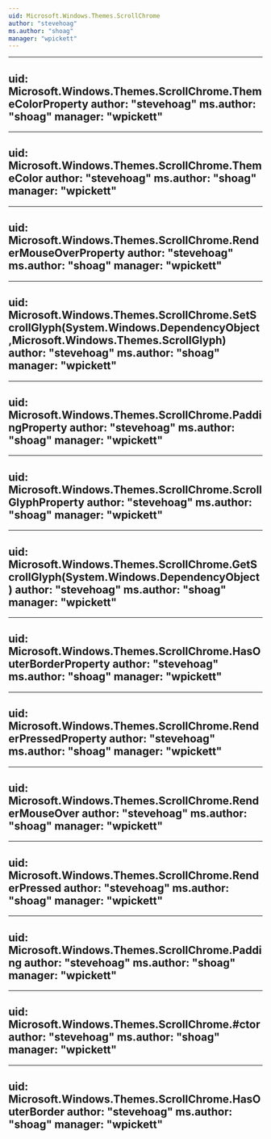 ```yaml
---
uid: Microsoft.Windows.Themes.ScrollChrome
author: "stevehoag"
ms.author: "shoag"
manager: "wpickett"
---
```


---
uid: Microsoft.Windows.Themes.ScrollChrome.ThemeColorProperty
author: "stevehoag"
ms.author: "shoag"
manager: "wpickett"
---

---
uid: Microsoft.Windows.Themes.ScrollChrome.ThemeColor
author: "stevehoag"
ms.author: "shoag"
manager: "wpickett"
---

---
uid: Microsoft.Windows.Themes.ScrollChrome.RenderMouseOverProperty
author: "stevehoag"
ms.author: "shoag"
manager: "wpickett"
---

---
uid: Microsoft.Windows.Themes.ScrollChrome.SetScrollGlyph(System.Windows.DependencyObject,Microsoft.Windows.Themes.ScrollGlyph)
author: "stevehoag"
ms.author: "shoag"
manager: "wpickett"
---

---
uid: Microsoft.Windows.Themes.ScrollChrome.PaddingProperty
author: "stevehoag"
ms.author: "shoag"
manager: "wpickett"
---

---
uid: Microsoft.Windows.Themes.ScrollChrome.ScrollGlyphProperty
author: "stevehoag"
ms.author: "shoag"
manager: "wpickett"
---

---
uid: Microsoft.Windows.Themes.ScrollChrome.GetScrollGlyph(System.Windows.DependencyObject)
author: "stevehoag"
ms.author: "shoag"
manager: "wpickett"
---

---
uid: Microsoft.Windows.Themes.ScrollChrome.HasOuterBorderProperty
author: "stevehoag"
ms.author: "shoag"
manager: "wpickett"
---

---
uid: Microsoft.Windows.Themes.ScrollChrome.RenderPressedProperty
author: "stevehoag"
ms.author: "shoag"
manager: "wpickett"
---

---
uid: Microsoft.Windows.Themes.ScrollChrome.RenderMouseOver
author: "stevehoag"
ms.author: "shoag"
manager: "wpickett"
---

---
uid: Microsoft.Windows.Themes.ScrollChrome.RenderPressed
author: "stevehoag"
ms.author: "shoag"
manager: "wpickett"
---

---
uid: Microsoft.Windows.Themes.ScrollChrome.Padding
author: "stevehoag"
ms.author: "shoag"
manager: "wpickett"
---

---
uid: Microsoft.Windows.Themes.ScrollChrome.#ctor
author: "stevehoag"
ms.author: "shoag"
manager: "wpickett"
---

---
uid: Microsoft.Windows.Themes.ScrollChrome.HasOuterBorder
author: "stevehoag"
ms.author: "shoag"
manager: "wpickett"
---
